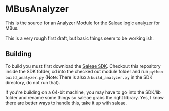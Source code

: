 MBusAnalyzer
============

This is the source for an Analyzer Module for the Saleae logic analyzer for MBus.

This is a very rough first draft, but basic things seem to be working ish.

Building
--------

To build you must first download the [Saleae SDK](http://community.saleae.com/AnalyzerSdk).
Checkout this repository inside the SDK folder, cd into the checked out module
folder and run `python build_analyzer.py` (Note: There is also a
`build_analyzer.py` in the SDK directory, do not run that).

If you're building on a 64-bit machine, you may have to go into the SDK/lib
folder and rename some things so saleae grabs the right library. Yes, I know
there are better ways to handle this, take it up with saleae.
